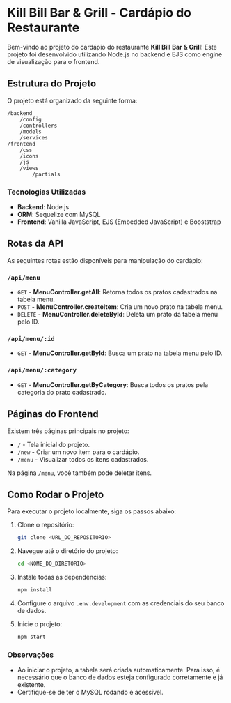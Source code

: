 # Kill Bill Bar & Grill - Cardápio do Restaurante

Bem-vindo ao projeto do cardápio do restaurante **Kill Bill Bar & Grill**! Este projeto foi desenvolvido utilizando Node.js no backend e EJS como engine de visualização para o frontend.

## Estrutura do Projeto

O projeto está organizado da seguinte forma:

```
/backend
    /config
    /controllers
    /models
    /services
/frontend
    /css
    /icons
    /js
    /views
        /partials
```

### Tecnologias Utilizadas

- **Backend**: Node.js
- **ORM**: Sequelize com MySQL
- **Frontend**: Vanilla JavaScript, EJS (Embedded JavaScript) e Booststrap

## Rotas da API

As seguintes rotas estão disponíveis para manipulação do cardápio:

### `/api/menu`

- `GET` - **MenuController.getAll**: Retorna todos os pratos cadastrados na tabela menu.
- `POST` - **MenuController.createItem**: Cria um novo prato na tabela menu.
- `DELETE` - **MenuController.deleteById**: Deleta um prato da tabela menu pelo ID.

### `/api/menu/:id`

- `GET` - **MenuController.getById**: Busca um prato na tabela menu pelo ID.

### `/api/menu/:category`

- `GET` - **MenuController.getByCategory**: Busca todos os pratos pela categoria do prato cadastrado.

## Páginas do Frontend

Existem três páginas principais no projeto:

- `/` - Tela inicial do projeto.
- `/new` - Criar um novo item para o cardápio.
- `/menu` - Visualizar todos os itens cadastrados.

Na página `/menu`, você também pode deletar itens.

## Como Rodar o Projeto

Para executar o projeto localmente, siga os passos abaixo:

1. Clone o repositório:
   ```bash
   git clone <URL_DO_REPOSITORIO>
   ```

2. Navegue até o diretório do projeto:
   ```bash
   cd <NOME_DO_DIRETORIO>
   ```

3. Instale todas as dependências:
   ```bash
   npm install
   ```

4. Configure o arquivo `.env.development` com as credenciais do seu banco de dados.

5. Inicie o projeto:
   ```bash
   npm start
   ```

### Observações

- Ao iniciar o projeto, a tabela será criada automaticamente. Para isso, é necessário que o banco de dados esteja configurado corretamente e já existente.
- Certifique-se de ter o MySQL rodando e acessível.
